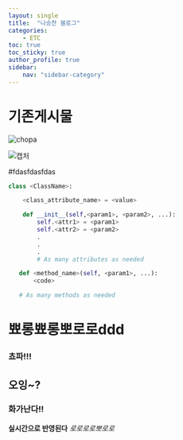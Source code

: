 ```yaml
---
layout: single
title:  "나승찬 블로그"
categories:
    - ETC
toc: true
toc_sticky: true
author_profile: true
sidebar:
    nav: "sidebar-category"
---
```


# 기존게시물

![chopa](https://user-images.githubusercontent.com/109573477/204280908-2903569b-1f54-4413-8424-07af2d4635cf.jpg)


![캡처](https://user-images.githubusercontent.com/109573477/203675697-955aa951-dc83-4fe2-8a3a-65795631e71e.PNG)

#fdasfdasfdas

```python
class <ClassName>:

    <class_attribute_name> = <value>

    def __init__(self,<param1>, <param2>, ...):
        self.<attr1> = <param1>
        self.<attr2> = <param2>
        .
        .
        .
        # As many attributes as needed

   def <method_name>(self, <param1>, ...):
       <code>

   # As many methods as needed
```

# 뾰롱뾰롱뽀로로ddd
### 쵸파!!!
## 오잉~?
### 화가난다!!
**실시간으로 반영된다**
*로로로로뽀로로*